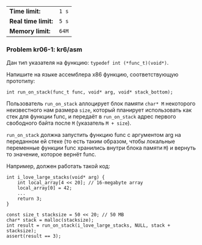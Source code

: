 |                      |       |
|----------------------|-------|
| **Time limit:**      | `1 s` |
| **Real time limit:** | `5 s` |
| **Memory limit:**    | `64M` |


### Problem kr06-1: kr6/asm

Дан тип указателя на функцию: `typedef int (*func_t)(void*)`.

Напишите на языке ассемблера x86 функцию, соответствующую прототипу:

    
    
    int run_on_stack(func_t func, void* arg, void* stack_bottom);

Пользователь `run_on_stack` аллоцирует блок памяти `char* M` некоторого неизвестного нам размера
`size`, который планирует использовать как стек для функции func, и передаёт в `run_on_stack` адрес
первого свободного байта после `M` (указатель `M + size`).

`run_on_stack` должна запустить функцию func с аргументом arg на переданном ей стеке (то есть таким
образом, чтобы локальные переменные функции func хранились внутри блока памяти `M`) и вернуть то
значение, которое вернёт func.

Например, должен работать такой код:

    
    
    int i_love_large_stacks(void* arg) {
        int local_array[4 << 20]; // 16-megabyte array
        local_array[0] = 42;
        ...
        return 3;
    }
    
    const size_t stacksize = 50 << 20; // 50 MB
    char* stack = malloc(stacksize);
    int result = run_on_stack(i_love_large_stacks, NULL, stack + stacksize);
    assert(result == 3);

